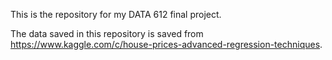 This is the repository for my DATA 612 final project.

The data saved in this repository is saved from https://www.kaggle.com/c/house-prices-advanced-regression-techniques.
